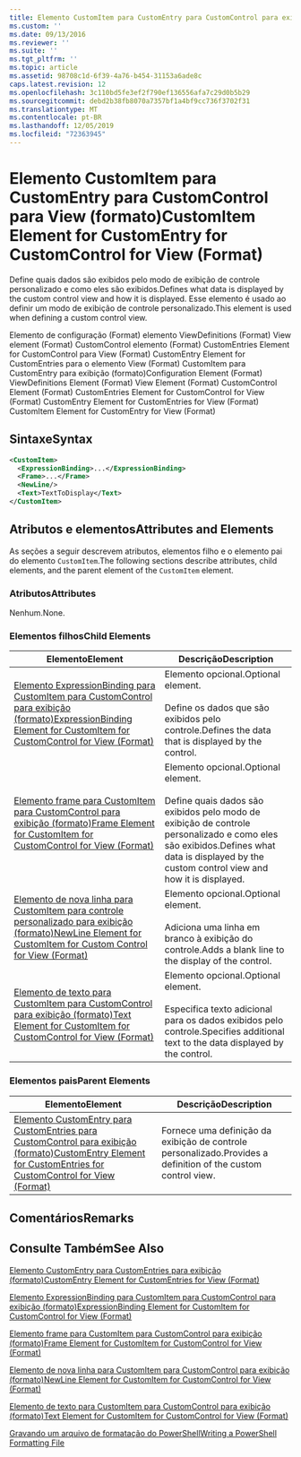 ```yaml
---
title: Elemento CustomItem para CustomEntry para CustomControl para exibição (formato) | Microsoft Docs
ms.custom: ''
ms.date: 09/13/2016
ms.reviewer: ''
ms.suite: ''
ms.tgt_pltfrm: ''
ms.topic: article
ms.assetid: 98708c1d-6f39-4a76-b454-31153a6ade8c
caps.latest.revision: 12
ms.openlocfilehash: 3c110bd5fe3ef2f790ef136556afa7c29d0b5b29
ms.sourcegitcommit: debd2b38fb8070a7357bf1a4bf9cc736f3702f31
ms.translationtype: MT
ms.contentlocale: pt-BR
ms.lasthandoff: 12/05/2019
ms.locfileid: "72363945"
---
```

# <a name="customitem-element-for-customentry-for-customcontrol-for-view-format"></a><span data-ttu-id="d7d0c-102">Elemento CustomItem para CustomEntry para CustomControl para View (formato)</span><span class="sxs-lookup"><span data-stu-id="d7d0c-102">CustomItem Element for CustomEntry for CustomControl for View (Format)</span></span>

<span data-ttu-id="d7d0c-103">Define quais dados são exibidos pelo modo de exibição de controle personalizado e como eles são exibidos.</span><span class="sxs-lookup"><span data-stu-id="d7d0c-103">Defines what data is displayed by the custom control view and how it is displayed.</span></span> <span data-ttu-id="d7d0c-104">Esse elemento é usado ao definir um modo de exibição de controle personalizado.</span><span class="sxs-lookup"><span data-stu-id="d7d0c-104">This element is used when defining a custom control view.</span></span>

<span data-ttu-id="d7d0c-105">Elemento de configuração (Format) elemento ViewDefinitions (Format) View element (Format) CustomControl elemento (Format) CustomEntries Element for CustomControl para View (Format) CustomEntry Element for CustomEntries para o elemento View (Format) CustomItem para CustomEntry para exibição (formato)</span><span class="sxs-lookup"><span data-stu-id="d7d0c-105">Configuration Element (Format) ViewDefinitions Element (Format) View Element (Format) CustomControl Element (Format) CustomEntries Element for CustomControl for View (Format) CustomEntry Element for CustomEntries for View (Format) CustomItem Element for CustomEntry for View (Format)</span></span>

## <a name="syntax"></a><span data-ttu-id="d7d0c-106">Sintaxe</span><span class="sxs-lookup"><span data-stu-id="d7d0c-106">Syntax</span></span>

```xml
<CustomItem>
  <ExpressionBinding>...</ExpressionBinding>
  <Frame>...</Frame>
  <NewLine/>
  <Text>TextToDisplay</Text>
</CustomItem>
```

## <a name="attributes-and-elements"></a><span data-ttu-id="d7d0c-107">Atributos e elementos</span><span class="sxs-lookup"><span data-stu-id="d7d0c-107">Attributes and Elements</span></span>

<span data-ttu-id="d7d0c-108">As seções a seguir descrevem atributos, elementos filho e o elemento pai do elemento `CustomItem`.</span><span class="sxs-lookup"><span data-stu-id="d7d0c-108">The following sections describe attributes, child elements, and the parent element of the `CustomItem` element.</span></span>

### <a name="attributes"></a><span data-ttu-id="d7d0c-109">Atributos</span><span class="sxs-lookup"><span data-stu-id="d7d0c-109">Attributes</span></span>

<span data-ttu-id="d7d0c-110">Nenhum.</span><span class="sxs-lookup"><span data-stu-id="d7d0c-110">None.</span></span>

### <a name="child-elements"></a><span data-ttu-id="d7d0c-111">Elementos filhos</span><span class="sxs-lookup"><span data-stu-id="d7d0c-111">Child Elements</span></span>

|<span data-ttu-id="d7d0c-112">Elemento</span><span class="sxs-lookup"><span data-stu-id="d7d0c-112">Element</span></span>|<span data-ttu-id="d7d0c-113">Descrição</span><span class="sxs-lookup"><span data-stu-id="d7d0c-113">Description</span></span>|
|-------------|-----------------|
|[<span data-ttu-id="d7d0c-114">Elemento ExpressionBinding para CustomItem para CustomControl para exibição (formato)</span><span class="sxs-lookup"><span data-stu-id="d7d0c-114">ExpressionBinding Element for CustomItem for CustomControl for View (Format)</span></span>](./expressionbinding-element-for-customitem-for-customcontrol-for-view-format.md)|<span data-ttu-id="d7d0c-115">Elemento opcional.</span><span class="sxs-lookup"><span data-stu-id="d7d0c-115">Optional element.</span></span><br /><br /> <span data-ttu-id="d7d0c-116">Define os dados que são exibidos pelo controle.</span><span class="sxs-lookup"><span data-stu-id="d7d0c-116">Defines the data that is displayed by the control.</span></span>|
|[<span data-ttu-id="d7d0c-117">Elemento frame para CustomItem para CustomControl para exibição (formato)</span><span class="sxs-lookup"><span data-stu-id="d7d0c-117">Frame Element for CustomItem for CustomControl for View (Format)</span></span>](./frame-element-for-customitem-for-customcontrol-for-view-format.md)|<span data-ttu-id="d7d0c-118">Elemento opcional.</span><span class="sxs-lookup"><span data-stu-id="d7d0c-118">Optional element.</span></span><br /><br /> <span data-ttu-id="d7d0c-119">Define quais dados são exibidos pelo modo de exibição de controle personalizado e como eles são exibidos.</span><span class="sxs-lookup"><span data-stu-id="d7d0c-119">Defines what data is displayed by the custom control view and how it is displayed.</span></span>|
|[<span data-ttu-id="d7d0c-120">Elemento de nova linha para CustomItem para controle personalizado para exibição (formato)</span><span class="sxs-lookup"><span data-stu-id="d7d0c-120">NewLine Element for CustomItem for Custom Control for View (Format)</span></span>](./newline-element-for-customitem-for-customcontrol-for-view-format.md)|<span data-ttu-id="d7d0c-121">Elemento opcional.</span><span class="sxs-lookup"><span data-stu-id="d7d0c-121">Optional element.</span></span><br /><br /> <span data-ttu-id="d7d0c-122">Adiciona uma linha em branco à exibição do controle.</span><span class="sxs-lookup"><span data-stu-id="d7d0c-122">Adds a blank line to the display of the control.</span></span>|
|[<span data-ttu-id="d7d0c-123">Elemento de texto para CustomItem para CustomControl para exibição (formato)</span><span class="sxs-lookup"><span data-stu-id="d7d0c-123">Text Element for CustomItem for CustomControl for View (Format)</span></span>](./text-element-for-customitem-for-customview-for-view-format.md)|<span data-ttu-id="d7d0c-124">Elemento opcional.</span><span class="sxs-lookup"><span data-stu-id="d7d0c-124">Optional element.</span></span><br /><br /> <span data-ttu-id="d7d0c-125">Especifica texto adicional para os dados exibidos pelo controle.</span><span class="sxs-lookup"><span data-stu-id="d7d0c-125">Specifies additional text to the data displayed by the control.</span></span>|

### <a name="parent-elements"></a><span data-ttu-id="d7d0c-126">Elementos pais</span><span class="sxs-lookup"><span data-stu-id="d7d0c-126">Parent Elements</span></span>

|<span data-ttu-id="d7d0c-127">Elemento</span><span class="sxs-lookup"><span data-stu-id="d7d0c-127">Element</span></span>|<span data-ttu-id="d7d0c-128">Descrição</span><span class="sxs-lookup"><span data-stu-id="d7d0c-128">Description</span></span>|
|-------------|-----------------|
|[<span data-ttu-id="d7d0c-129">Elemento CustomEntry para CustomEntries para CustomControl para exibição (formato)</span><span class="sxs-lookup"><span data-stu-id="d7d0c-129">CustomEntry Element for CustomEntries for CustomControl for View (Format)</span></span>](./customentry-element-for-customentries-for-customcontrol-for-view-format.md)|<span data-ttu-id="d7d0c-130">Fornece uma definição da exibição de controle personalizado.</span><span class="sxs-lookup"><span data-stu-id="d7d0c-130">Provides a definition of the custom control view.</span></span>|

## <a name="remarks"></a><span data-ttu-id="d7d0c-131">Comentários</span><span class="sxs-lookup"><span data-stu-id="d7d0c-131">Remarks</span></span>

## <a name="see-also"></a><span data-ttu-id="d7d0c-132">Consulte Também</span><span class="sxs-lookup"><span data-stu-id="d7d0c-132">See Also</span></span>

[<span data-ttu-id="d7d0c-133">Elemento CustomEntry para CustomEntries para exibição (formato)</span><span class="sxs-lookup"><span data-stu-id="d7d0c-133">CustomEntry Element for CustomEntries for View (Format)</span></span>](./customentry-element-for-customentries-for-customcontrol-for-view-format.md)

[<span data-ttu-id="d7d0c-134">Elemento ExpressionBinding para CustomItem para CustomControl para exibição (formato)</span><span class="sxs-lookup"><span data-stu-id="d7d0c-134">ExpressionBinding Element for CustomItem for CustomControl for View (Format)</span></span>](./expressionbinding-element-for-customitem-for-customcontrol-for-view-format.md)

[<span data-ttu-id="d7d0c-135">Elemento frame para CustomItem para CustomControl para exibição (formato)</span><span class="sxs-lookup"><span data-stu-id="d7d0c-135">Frame Element for CustomItem for CustomControl for View (Format)</span></span>](./frame-element-for-customitem-for-customcontrol-for-view-format.md)

[<span data-ttu-id="d7d0c-136">Elemento de nova linha para CustomItem para CustomControl para exibição (formato)</span><span class="sxs-lookup"><span data-stu-id="d7d0c-136">NewLine Element for CustomItem for CustomControl for View (Format)</span></span>](./newline-element-for-customitem-for-customcontrol-for-view-format.md)

[<span data-ttu-id="d7d0c-137">Elemento de texto para CustomItem para CustomControl para exibição (formato)</span><span class="sxs-lookup"><span data-stu-id="d7d0c-137">Text Element for CustomItem for CustomControl for View (Format)</span></span>](./text-element-for-customitem-for-customview-for-view-format.md)

[<span data-ttu-id="d7d0c-138">Gravando um arquivo de formatação do PowerShell</span><span class="sxs-lookup"><span data-stu-id="d7d0c-138">Writing a PowerShell Formatting File</span></span>](./writing-a-powershell-formatting-file.md)
